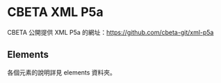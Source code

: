 # CBETA XML P5a

CBETA 公開提供 XML P5a 的網址：https://github.com/cbeta-git/xml-p5a

## Elements

各個元素的說明詳見 elements 資料夾。